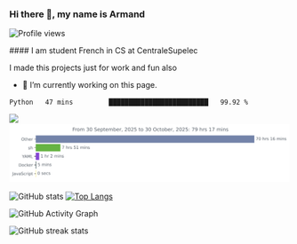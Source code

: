 ### Hi there 👋, my name is Armand          
![Profile views](https://gpvc.arturio.dev/Armand-Morin)  
<p align=center>
  <a href="https://gpvc.arturio.dev/Armand-Morin" alt="Profile views"></a>
</p>
#### I am student French in CS at CentraleSupelec

I made this projects just for work and fun also 


- 🔭 I’m currently working on this page. 


<!--START_SECTION:waka-->
```text
Python   47 mins         █████████████████████████   99.92 % 
```
<!--END_SECTION:waka-->
<img src="https://wakatime.com/share/@b6da5011-d12e-47d0-ac0c-60847ca1034a/f7da7e39-d816-4450-afe8-53d8244bad51.svg"/>
<img src="https://github.com/avinal/avinal/blob/main/images/stat.svg" alt="Avinal WakaTime Activity"/>


![GitHub stats](https://github-readme-stats.vercel.app/api?username=Armand-Morin&show_icons=true&count_private=true&theme=radical)
[![Top Langs](https://github-readme-stats.vercel.app/api/top-langs/?username=Armand-Morin)](https://github.com/anuraghazra/github-readme-stats&theme=radical)

![GitHub Activity Graph](https://activity-graph.herokuapp.com/graph?username=Armand-Morin&theme=radical)  

![GitHub streak stats](https://github-readme-streak-stats.herokuapp.com/?user=Armand-Morin&theme=radical)  
